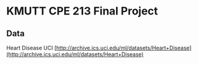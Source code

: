# KMUTT CPE 213 Final Project

## Data
Heart Disease UCI
[http://archive.ics.uci.edu/ml/datasets/Heart+Disease](http://archive.ics.uci.edu/ml/datasets/Heart+Disease)